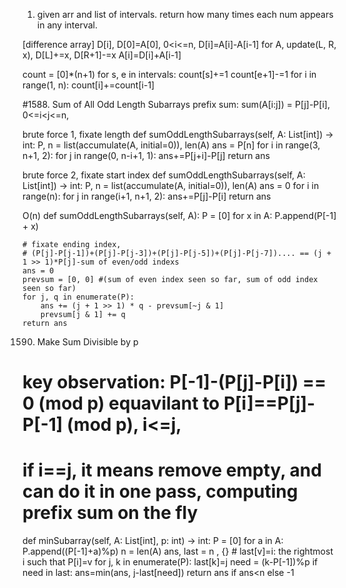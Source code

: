 1. given arr and list of intervals. return how many times each num appears in any interval.

[difference array]
D[i], D[0]=A[0], 0<i<=n, D[i]=A[i]-A[i-1]
for A, update(L, R, x), D[L]+=x, D[R+1]-=x
A[i]=D[i]+A[i-1]

count = [0]*(n+1)
for s, e in intervals:
    count[s]+=1
    count[e+1]-=1
for i in range(1, n):
    count[i]+=count[i-1]


#1588. Sum of All Odd Length Subarrays
prefix sum:
sum(A[i:j]) = P[j]-P[i], 0<=i<j<=n,

brute force 1, fixate length
def sumOddLengthSubarrays(self, A: List[int]) -> int:
    P, n = list(accumulate(A, initial=0)), len(A)
    ans = P[n]
    for i in range(3, n+1, 2):
        for j in range(0, n-i+1, 1):
            ans+=P[j+i]-P[j]
    return ans

brute force 2, fixate start index
def sumOddLengthSubarrays(self, A: List[int]) -> int:
    P, n = list(accumulate(A, initial=0)), len(A)
    ans = 0
    for i in range(n):
        for j in range(i+1, n+1, 2):
            ans+=P[j]-P[i]
    return ans

O(n)
def sumOddLengthSubarrays(self, A):
    P = [0]
    for x in A:
        P.append(P[-1] + x)

    # fixate ending index, 
    # (P[j]-P[j-1])+(P[j]-P[j-3])+(P[j]-P[j-5])+(P[j]-P[j-7]).... == (j + 1 >> 1)*P[j]-sum of even/odd indexs
    ans = 0
    prevsum = [0, 0] #(sum of even index seen so far, sum of odd index seen so far)
    for j, q in enumerate(P):
        ans += (j + 1 >> 1) * q - prevsum[~j & 1]
        prevsum[j & 1] += q
    return ans

1590. Make Sum Divisible by p
# key observation: P[-1]-(P[j]-P[i]) == 0 (mod p) equavilant to P[i]==P[j]-P[-1] (mod p), i<=j, 
# if i==j, it means remove empty, and can do it in one pass, computing prefix sum on the fly
def minSubarray(self, A: List[int], p: int) -> int:
    P = [0]
    for a in A:
        P.append((P[-1]+a)%p)
    n = len(A)
    ans, last = n , {} # last[v]=i: the rightmost i such that P[i]=v 
    for j, k in enumerate(P):
        last[k]=j
        need = (k-P[-1])%p
        if need in last:
            ans=min(ans, j-last[need])
    return ans if ans<n else -1